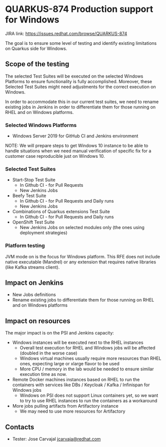 # QUARKUS-874 Production support for Windows

JIRA link: https://issues.redhat.com/browse/QUARKUS-874

The goal is to ensure some level of testing and identify existing limitations on Quarkus side for Windows.

## Scope of the testing
The selected Test Suites will be executed on the selected Windows Platforms to ensure functionality is fully accomplished. Moreover, these Selected Test Suites might need adjustments for the correct execution on Windows.

In order to accommodate this in our current test suites, we need to rename existing jobs in Jenkins in order to differentiate them for those running on RHEL and on Windows platforms. 

### Selected Windows Platforms
- Windows Server 2019 for GitHub CI and Jenkins environment

NOTE: We will prepare steps to get Windows 10 instance to be able to handle situations when we need manual verification of specific fix for a customer case reproducible just on Windows 10.

### Selected Test Suites
 - Start-Stop Test Suite
   - In Github CI - for Pull Requests
   - New Jenkins Jobs
 - Beefy Test Suite
   - In Github CI - for Pull Requests and Daily runs
   - New Jenkins Jobs
 - Combinations of Quarkus extensions Test Suite
   - In Github CI - for Pull Requests and Daily runs
 - OpenShift Test Suite
   - New Jenkins Jobs on selected modules only (the ones using deployment strategies)

### Platform testing
JVM mode on is the focus for Windows platform. This RFE does not include native executable (Mandrel) or any extension that requires native libraries (like Kafka streams client).

## Impact on Jenkins
 - New Jobs definitions
 - Rename existing jobs to differentiate them for those running on RHEL and on Windows platforms

## Impact on resources
The major impact is on the PSI and Jenkins capacity:
 - Windows instances will be executed next to the RHEL instances 
   - Overall test execution for RHEL and Windows jobs will be affected (doubled in the worse case)
   - Windows virtual machines usually require more resources than RHEL ones, expecting large or xlarge flavor to be used
   - More CPU / memory in the lab would be needed to ensure similar execution time as now.
 - Remote Docker machines instances based on RHEL to run the containers with services like DBs / Keycloak / Kafka / Infinispan for Windows jobs
   - Windows on PSI does not support Linux containers yet, so we want to try to use RHEL instances to run the containers as a workaround
 - More jobs pulling artifacts from Artifactory instance
   - We may need to use more resources for Artifactory

## Contacts
* Tester: Jose Carvajal <jcarvaja@redhat.com>
